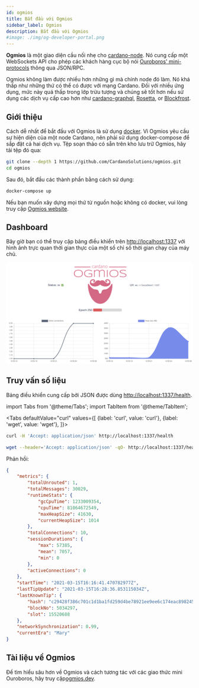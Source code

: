 ```yaml
---
id: ogmios
title: Bắt đầu với Ogmios
sidebar_label: Ogmios
description: Bắt đầu với Ogmios
#image: ./img/og-developer-portal.png
---
```



**Ogmios** là một giao diện cầu nối nhẹ cho [cardano-node](https://github.com/input-output-hk/cardano-node/). Nó cung cấp một WebSockets API cho phép các khách hàng cục bộ nói [Ouroboros' mini-protocols](https://hydra.iohk.io/build/1070091/download/1/network.pdf#chapter.3) thông qua JSON/RPC.

Ogmios không làm được nhiều hơn những gì mà chính node đó làm. Nó khá thấp như những thứ có thể có được với mạng Cardano. Đối với nhiều ứng dụng, mức này quá thấp trong lớp trừu tượng và chúng sẽ tốt hơn nếu sử dụng các dịch vụ cấp cao hơn như [cardano-graphql](https://github.com/input-output-hk/cardano-graphql), [Rosetta](https://www.rosetta-api.org), or [Blockfrost](https://blockfrost.io).


## Giới thiệu

Cách dễ nhất để bắt đầu với Ogmios là sử dụng [docker](https://www.docker.com). Vì Ogmios yêu cầu sự hiện diện của một node Cardano, nên phải sử dụng docker-compose để sắp đặt cả hai dịch vụ. Tệp soạn thảo có sẵn trên kho lưu trữ Ogmios, hãy tải tệp đó qua:

```sh
git clone --depth 1 https://github.com/CardanoSolutions/ogmios.git
cd ogmios
```

Sau đó, bắt đầu các thành phần bằng cách sử dụng:
```sh
docker-compose up
```

 Nếu bạn muốn xây dựng mọi thứ từ nguồn hoặc không có docker, vui lòng truy cập [Ogmios website](https://ogmios.dev/getting-started).

## Dashboard

Bây giờ bạn có thể truy cập bảng điều khiển trên [http://localhost:1337](http://localhost:1337) với hình ảnh trực quan thời gian thực của một số chỉ số thời gian chạy của máy chủ.

![img](../../static/img/get-started/ogmios/1-dashboard.gif)

## Truy vấn số liệu


Bảng điều khiển cung cấp bởi JSON được dùng [http://localhost:1337/health](http://localhost:1337/health).

import Tabs from '@theme/Tabs';
import TabItem from '@theme/TabItem';

<Tabs
defaultValue="curl"
values={[
{label: 'curl', value: 'curl'},
{label: 'wget', value: 'wget'},
]}>
<TabItem value="curl">

```sh
curl -H 'Accept: application/json' http://localhost:1337/health
```

  </TabItem>
  <TabItem value="wget">

```sh
wget --header='Accept: application/json' -qO- http://localhost:1337/health
```

  </TabItem>
</Tabs>

Phản hồi:

```json
{
    "metrics": {
        "totalUnrouted": 1,
        "totalMessages": 30029,
        "runtimeStats": {
            "gcCpuTime": 1233009354,
            "cpuTime": 81064672549,
            "maxHeapSize": 41630,
            "currentHeapSize": 1014
        },
        "totalConnections": 10,
        "sessionDurations": {
            "max": 57385,
            "mean": 7057,
            "min": 0
        },
        "activeConnections": 0
    },
    "startTime": "2021-03-15T16:16:41.470782977Z",
    "lastTipUpdate": "2021-03-15T16:28:36.853115034Z",
    "lastKnownTip": {
        "hash": "c29428f386c701c1d1ba1fd259d4be78921ee9ee6c174eac898245ceb55e8061",
        "blockNo": 5034297,
        "slot": 15520688
    },
    "networkSynchronization": 0.99,
    "currentEra": "Mary"
}
```

## Tài liệu về Ogmios

 Để tìm hiểu sâu hơn về Ogmios và cách tương tác với các giao thức mini Ouroboros, hãy truy cập[ogmios.dev](https://ogmios.dev/mini-protocols).